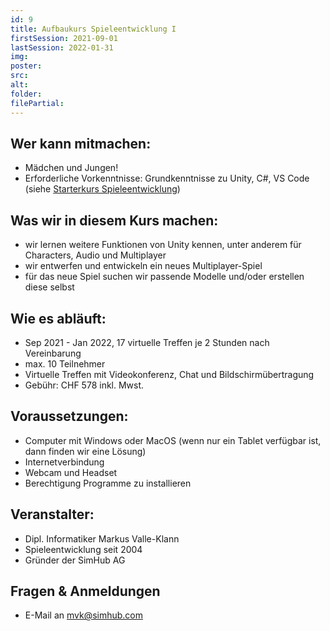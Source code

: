 ```yaml
---
id: 9
title: Aufbaukurs Spieleentwicklung I
firstSession: 2021-09-01
lastSession: 2022-01-31
img:
poster: 
src: 
alt:
folder:
filePartial:
---
```

## Wer kann mitmachen:

* Mädchen und Jungen!
* Erforderliche Vorkenntnisse: Grundkenntnisse zu Unity, C#, VS Code (siehe [Starterkurs Spieleentwicklung](mf4.html))

## Was wir in diesem Kurs machen:

* wir lernen weitere Funktionen von Unity kennen, unter anderem für Characters, Audio und Multiplayer
* wir entwerfen und entwickeln ein neues Multiplayer-Spiel
* für das neue Spiel suchen wir passende Modelle und/oder erstellen diese selbst

## Wie es abläuft:

* Sep 2021 - Jan 2022, 17 virtuelle Treffen je 2 Stunden nach Vereinbarung
* max. 10 Teilnehmer
* Virtuelle Treffen mit Videokonferenz, Chat und Bildschirmübertragung
* Gebühr: CHF 578 inkl. Mwst.

## Voraussetzungen:

* Computer mit Windows oder MacOS (wenn nur ein Tablet verfügbar ist, dann finden wir eine Lösung)
* Internetverbindung
* Webcam und Headset
* Berechtigung Programme zu installieren

## Veranstalter:

* Dipl. Informatiker Markus Valle-Klann
* Spieleentwicklung seit 2004
* Gründer der SimHub AG

## Fragen & Anmeldungen

* E-Mail an mvk@simhub.com
